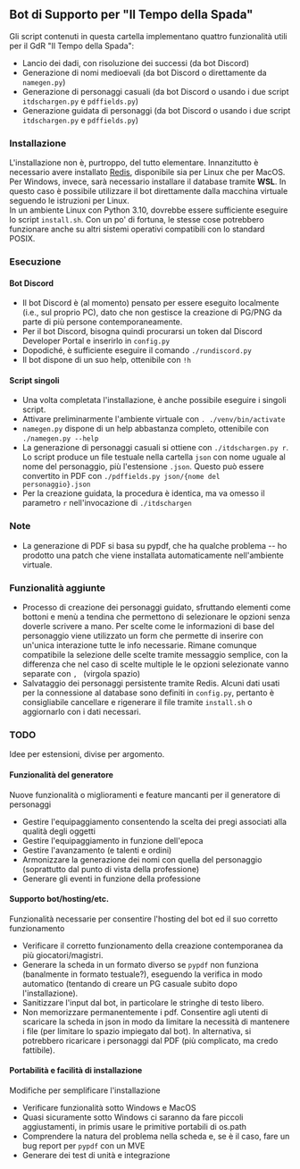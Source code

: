 ## Bot di Supporto per "Il Tempo della Spada"

Gli script contenuti in questa cartella implementano quattro funzionalità utili per il GdR "Il Tempo della Spada":
 - Lancio dei dadi, con risoluzione dei successi (da bot Discord)
 - Generazione di nomi medioevali (da bot Discord o direttamente da `namegen.py`)
 - Generazione di personaggi casuali (da bot Discord o usando i due script `itdschargen.py` e `pdffields.py`)
 - Generazione guidata di personaggi (da bot Discord o usando i due script `itdschargen.py` e `pdffields.py`)

### Installazione
L'installazione non è, purtroppo, del tutto elementare.
Innanzitutto è necessario avere installato [Redis](https://redis.io/docs/latest/operate/oss_and_stack/install/install-redis/), disponibile sia per Linux che per MacOS. Per Windows, invece, sarà necessario installare il database tramite **WSL**. In questo caso è possibile utilizzare il bot direttamente dalla macchina virtuale seguendo le istruzioni per Linux.  
In un ambiente Linux con Python 3.10, dovrebbe essere sufficiente eseguire lo script `install.sh`.
Con un po' di fortuna, le stesse cose potrebbero funzionare anche su altri sistemi operativi compatibili con lo standard POSIX.

### Esecuzione

#### Bot Discord
 - Il bot Discord è (al momento) pensato per essere eseguito localmente (i.e., sul proprio PC), dato che non gestisce la creazione di PG/PNG da parte di più persone contemporaneamente.
 - Per il bot Discord, bisogna quindi procurarsi un token dal Discord Developer Portal e inserirlo in `config.py`
 - Dopodiché, è sufficiente eseguire il comando `./rundiscord.py`
 - Il bot dispone di un suo help, ottenibile con `!h`

#### Script singoli
 - Una volta completata l'installazione, è anche possibile eseguire i singoli script.
 - Attivare preliminarmente l'ambiente virtuale con `. ./venv/bin/activate`
 - `namegen.py` dispone di un help abbastanza completo, ottenibile con `./namegen.py --help`
 - La generazione di personaggi casuali si ottiene con `./itdschargen.py r`. Lo script produce un file testuale nella cartella `json` con nome uguale al nome del personaggio, più l'estensione `.json`. Questo può essere convertito in PDF con `./pdffields.py json/{nome del personaggio}.json`
 - Per la creazione guidata, la procedura è identica, ma va omesso il parametro `r` nell'invocazione di `./itdschargen`
 
### Note
 - La generazione di PDF si basa su pypdf, che ha qualche problema -- ho prodotto una patch che viene installata automaticamente nell'ambiente virtuale.
 
### Funzionalità aggiunte
 - Processo di creazione dei personaggi guidato, sfruttando elementi come bottoni e menù a tendina che permettono
 di selezionare le opzioni senza doverle scrivere a mano. Per scelte come le informazioni di base del personaggio
 viene utilizzato un form che permette di inserire con un'unica interazione tutte le info necessarie. Rimane comunque compatibile
 la selezione delle scelte tramite messaggio semplice, con la differenza che nel caso di scelte multiple le le opzioni
 selezionate vanno separate con `, ` (virgola spazio)
 - Salvataggio dei personaggi persistente tramite Redis. Alcuni dati usati per la connessione al database sono definiti in `config.py`, pertanto è consigliabile cancellare e rigenerare il file tramite `install.sh` o aggiornarlo con i dati necessari.
### TODO
Idee per estensioni, divise per argomento.

#### Funzionalità del generatore
Nuove funzionalità o miglioramenti e feature mancanti per il generatore di personaggi

 - Gestire l'equipaggiamento consentendo la scelta dei pregi associati alla qualità degli oggetti
 - Gestire l'equipaggiamento in funzione dell'epoca
 - Gestire l'avanzamento (e talenti e ordini)
 - Armonizzare la generazione dei nomi con quella del personaggio (soprattutto dal punto di vista della professione)
 - Generare gli eventi in funzione della professione

#### Supporto bot/hosting/etc.
Funzionalità necessarie per consentire l'hosting del bot ed il suo corretto funzionamento

 - Verificare il corretto funzionamento della creazione contemporanea da più giocatori/magistri.
 - Generare la scheda in un formato diverso se `pypdf` non funziona (banalmente in formato testuale?), eseguendo la verifica in modo automatico (tentando di creare un PG casuale subito dopo l'installazione).
 - Sanitizzare l'input dal bot, in particolare le stringhe di testo libero.
 - Non memorizzare permanentemente i pdf. Consentire agli utenti di scaricare la scheda in json in modo da limitare la necessità di mantenere i file (per limitare lo spazio impiegato dal bot). In alternativa, si potrebbero ricaricare i personaggi dal PDF (più complicato, ma credo fattibile).

#### Portabilità e facilità di installazione
Modifiche per semplificare l'installazione

 - Verificare funzionalità sotto Windows e MacOS
 - Quasi sicuramente sotto Windows ci saranno da fare piccoli aggiustamenti, in primis usare le primitive portabili di os.path
 - Comprendere la natura del problema nella scheda e, se è il caso, fare un bug report per `pypdf` con un MVE
 - Generare dei test di unità e integrazione
 
